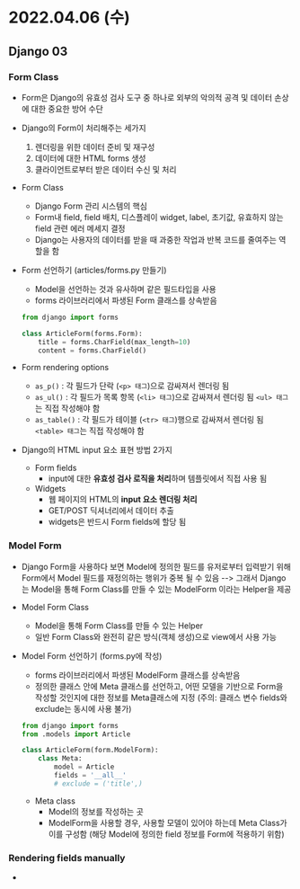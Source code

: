 # 2022.04.06 (수)

## Django 03



### Form Class

- Form은 Django의 유효성 검사 도구 중 하나로 외부의 악의적 공격 및 데이터 손상에 대한 중요한 방어 수단

- Django의 Form이 처리해주는 세가지

  1. 렌더링을 위한 데이터 준비 및 재구성
  2. 데이터에 대한 HTML forms 생성
  3. 클라이언트로부터 받은 데이터 수신 및 처리

- Form Class

  - Django Form 관리 시스템의 핵심
  - Form내 field, field 배치, 디스플레이 widget, label, 초기값, 유효하지 않는 field 관련 에러 메세지 결정
  - Django는 사용자의 데이터를 받을 때 과중한 작업과 반복 코드를 줄여주는 역할을 함

- Form 선언하기 (articles/forms.py 만들기)

  - Model을 선언하는 것과 유사하며 같은 필드타입을 사용
  - forms 라이브러리에서 파생된 Form 클래스를 상속받음

  ```python
  from django import forms
  
  class ArticleForm(forms.Form):
      title = forms.CharField(max_length=10)
      content = forms.CharField()
  ```

- Form rendering options

  - `as_p()` : 각 필드가 단락 (`<p> 태그`)으로 감싸져서 렌더링 됨
  - `as_ul()` : 각 필드가 목록 항목 (`<li> 태그`)으로 감싸져서 렌더링 됨
                        `<ul> 태그`는 직접 작성해야 함
  - `as_table()` : 각 필드가 테이블 (`<tr> 태그`)행으로 감싸져서 렌더링 됨
                              `<table> 태그`는 직접 작성해야 함

- Django의 HTML input 요소 표현 방법 2가지

  - Form fields
    - input에 대한 **유효성 검사 로직을 처리**하며 템플릿에서 직접 사용 됨
  - Widgets
    - 웹 페이지의 HTML의 **input 요소 렌더링 처리**
    - GET/POST 딕셔너리에서 데이터 추출
    - widgets은 반드시 Form fields에 할당 됨



### Model Form

- Django Form을 사용하다 보면 Model에 정의한 필드를 유저로부터 입력받기 위해 Form에서 Model 필드를 재정의하는 행위가 중복 될 수 있음
  --> 그래서 Django는 Model을 통해 Form Class를 만들 수 있는 ModelForm 이라는 Helper을 제공

- Model Form Class

  - Model을 통해 Form Class를 만들 수 있는 Helper
  - 일반 Form Class와 완전히 같은 방식(객체 생성)으로 view에서 사용 가능

- Model Form 선언하기 (forms.py에 작성)

  - forms 라이브러리에서 파생된 ModelForm 클래스를 상속받음
  - 정의한 클래스 안에 Meta 클래스를 선언하고, 어떤 모델을 기반으로 Form을 작성할 것인지에 대한 정보를 Meta클래스에 지정 (주의: 클래스 변수 fields와 exclude는 동시에 사용 불가)

  ```python
  from django import forms
  from .models import Article
  
  class ArticleForm(form.ModelForm):
      class Meta:
          model = Article
          fields = '__all__'
          # exclude = ('title',)
  ```

  - Meta class
    - Model의 정보를 작성하는 곳
    - ModelForm을 사용할 경우, 사용할 모델이 있어야 하는데 Meta Class가 이를 구성함
      (해당 Model에 정의한 field 정보를 Form에 적용하기 위함)



### Rendering fields manually

- 
